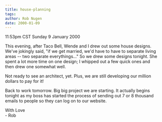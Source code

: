 ```yaml
---
title: house-planning
tags: 
author: Rob Nugen
date: 2000-01-09
---
```


<title>House planning</title>
<p class=date>11:53pm CST Sunday 9 January 2000</p>

<p>This evening, after Taco Bell, Wende and I drew out some house designs.  We've jokingly said, "if we get married, we'd have to have to separate living areas -- two separate everythings..."  So we drew some designs tonight.  She spent a lot more time on one design; I whipped out a few quick ones and then drew one somewhat well.

<p>Not ready to see an architect, yet.  Plus, we are still developing our million dollars to pay for it!

<p>Back to work tomorrow.  Big big project we are starting.  It actually begins tonight as my boss has started the process of sending out 7 or 8 thousand emails to people so they can log on to our website.

<p>With Love
<br>- Rob

